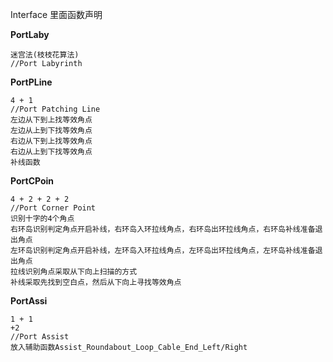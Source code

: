 Interface 里面函数声明

**PortLaby**
```
迷宫法(枝枝花算法)
//Port Labyrinth
```

**PortPLine**
```
4 + 1
//Port Patching Line
左边从下到上找等效角点
左边从上到下找等效角点
右边从下到上找等效角点
右边从上到下找等效角点
补线函数
```

**PortCPoin**
```
4 + 2 + 2 + 2
//Port Corner Point
识别十字的4个角点
右环岛识别判定角点开启补线，右环岛入环拉线角点，右环岛出环拉线角点，右环岛补线准备退出角点
左环岛识别判定角点开启补线，左环岛入环拉线角点，左环岛出环拉线角点，左环岛补线准备退出角点
拉线识别角点采取从下向上扫描的方式
补线采取先找到空白点，然后从下向上寻找等效角点
```

**PortAssi**
```
1 + 1
+2
//Port Assist
放入辅助函数Assist_Roundabout_Loop_Cable_End_Left/Right
```